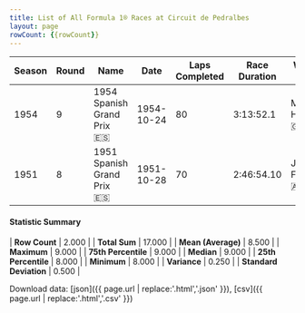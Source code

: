 ```yaml
---
title: List of All Formula 1® Races at Circuit de Pedralbes
layout: page
rowCount: {{rowCount}}
---
```


| Season | Round | Name | Date | Laps Completed | Race Duration | Winning Driver | Winning Constructor |
|--|--|--|--|--|--|--|--|
| 1954 | 9 | 1954 Spanish Grand Prix 🇪🇸 | 1954-10-24 | 80 | 3:13:52.1 | Mike Hawthorn 🇬🇧 | Ferrari 🇮🇹 |
| 1951 | 8 | 1951 Spanish Grand Prix 🇪🇸 | 1951-10-28 | 70 | 2:46:54.10 | Juan Fangio 🇦🇷 | Alfa Romeo 🇮🇹 |

#### Statistic Summary

| **Row Count** | 2.000 |
| **Total Sum** | 17.000 |
| **Mean (Average)** | 8.500 |
| **Maximum** | 9.000 |
| **75th Percentile** | 9.000 |
| **Median** | 9.000 |
| **25th Percentile** | 8.000 |
| **Minimum** | 8.000 |
| **Variance** | 0.250 |
| **Standard Deviation** | 0.500 |

Download data: [json]({{ page.url | replace:'.html','.json' }}), [csv]({{ page.url | replace:'.html','.csv' }})

